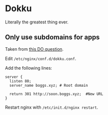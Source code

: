 # Dokku
Literally the greatest thing ever.

## Only use subdomains for apps
Taken from [this DO question](https://www.digitalocean.com/community/questions/how-do-i-reconfigure-top-level-routing-on-the-digitalocean-dokku0-2-3-14-04-one-click-application).

Edit `/etc/nginx/conf.d/dokku.conf`.

Add the following lines:
```
server {
  listen 80;
  server_name boggs.xyz; # Root domain

  return 301 http://soon.boggs.xyz;  #New URL
}
```

Restart nginx with `/etc/init.d/nginx restart`.
